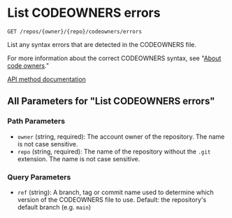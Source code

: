 # List CODEOWNERS errors

`GET /repos/{owner}/{repo}/codeowners/errors`

List any syntax errors that are detected in the CODEOWNERS
file.

For more information about the correct CODEOWNERS syntax,
see "[About code owners](https://docs.github.com/repositories/managing-your-repositorys-settings-and-features/customizing-your-repository/about-code-owners)."

[API method documentation](https://docs.github.com/rest/repos/repos#list-codeowners-errors)

## All Parameters for "List CODEOWNERS errors"

### Path Parameters

- `owner` (string, required): The account owner of the repository. The name is not case sensitive.
- `repo` (string, required): The name of the repository without the `.git` extension. The name is not case sensitive.
### Query Parameters

- `ref` (string): A branch, tag or commit name used to determine which version of the CODEOWNERS file to use. Default: the repository's default branch (e.g. `main`)